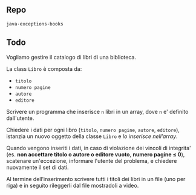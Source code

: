 ## Repo
`java-exceptions-books`

## Todo
Vogliamo gestire il catalogo di libri di una biblioteca.

La class `Libro` è composta da:
- `titolo`
- `numero pagine`
- `autore`
- `editore`

Scrivere un programma che inserisce `n` libri in un array, dove `n` e' definito dall'utente.

Chiedere i dati per ogni libro (`titolo`, `numero pagine`, `autore`, `editore`), istanzia un nuovo oggetto della classe `Libro` e *lo inserisce nell’array*.

Quando vengono inseriti i dati, in caso di violazione dei vincoli di integrita' (es. **non accettare titolo o autore o editore vuoto**, **numero pagine ≤ 0**), scatenare un'eccezione, informare l'utente del problema, e chiedere nuovamente il set di dati.

Al termine dell’inserimento scrivere tutti i titoli dei libri in un file (uno per riga) e in seguito rileggerli dal file mostradoli a video.
